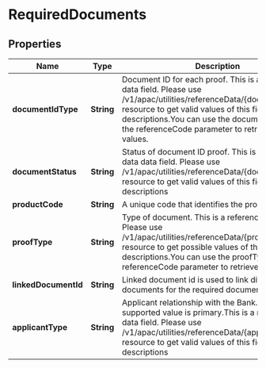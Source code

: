 # RequiredDocuments

## Properties
Name | Type | Description | Notes
------------ | ------------- | ------------- | -------------
**documentIdType** | **String** | Document ID for each proof. This is a reference data field. Please use /v1/apac/utilities/referenceData/{documentIdType} resource to get valid values of this field with descriptions.You can use the documentIdType as the referenceCode parameter to retrieve the values. |  [optional]
**documentStatus** | **String** | Status of document ID proof. This is a reference data data field. Please use /v1/apac/utilities/referenceData/{documentStatus} resource to get valid values of this field with descriptions |  [optional]
**productCode** | **String** | A unique code that identifies the product |  [optional]
**proofType** | **String** | Type of document. This is a reference data field. Please use /v1/apac/utilities/referenceData/{proofType} resource to get possible values of this field with descriptions.You can use the proofType as the referenceCode parameter to retrieve the values. |  [optional]
**linkedDocumentId** | **String** | Linked document id is used to link different documents for the required documents/proof type. |  [optional]
**applicantType** | **String** | Applicant relationship with the Bank. Currently supported value is primary.This is a reference data data field. Please use /v1/apac/utilities/referenceData/{applicantType} resource to get valid values of this field with descriptions |  [optional]
